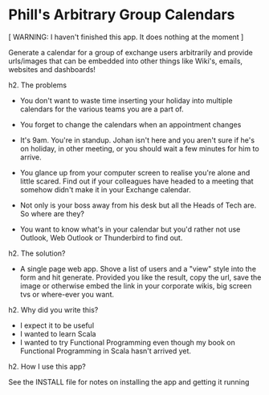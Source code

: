 
Phill's Arbitrary Group Calendars
=================================

[ WARNING: I haven't finished this app. It does nothing at the moment ]

Generate a calendar for a group of exchange users arbitrarily
and provide urls/images that can be embedded into other things
like Wiki's, emails, websites and dashboards!

h2. The problems

* You don't want to waste time inserting your holiday into multiple
calendars for the various teams you are a part of.

* You forget to change the calendars when an appointment changes

* It's 9am. You're in standup. Johan isn't here and you aren't sure
if he's on holiday, in other meeting, or you should wait a few minutes
for him to arrive.

* You glance up from your computer screen to realise you're alone and
little scared. Find out if your colleagues have headed to a meeting
that somehow didn't make it in your Exchange calendar.

* Not only is your boss away from his desk but all the Heads of Tech
are. So where are they?

* You want to know what's in your calendar but you'd rather not use
Outlook, Web Outlook or Thunderbird to find out.

h2. The solution?

* A single page web app. Shove a list of users and a "view" style
into the form and hit generate. Provided you like the result, copy
the url, save the image or otherwise embed the link in your corporate
wikis, big screen tvs or where-ever you want.

h2. Why did you write this?

* I expect it to be useful
* I wanted to learn Scala
* I wanted to try Functional Programming even though my book on Functional Programming in Scala hasn't arrived yet.

h2. How I use this app?

See the INSTALL file for notes on installing the app and getting it running

